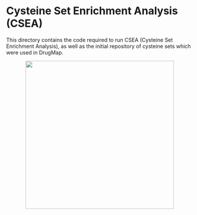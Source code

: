 # Cysteine Set Enrichment Analysis (CSEA)

This directory contains the code required to run CSEA (Cysteine Set Enrichment Analysis), as well as the initial repository of cysteine sets which were used in DrugMap.

<p align="center">
  <img src="https://github.com/bplab-compbio/DrugMap/blob/main/src/images/csea.png" width="400" height="400">
</p>
